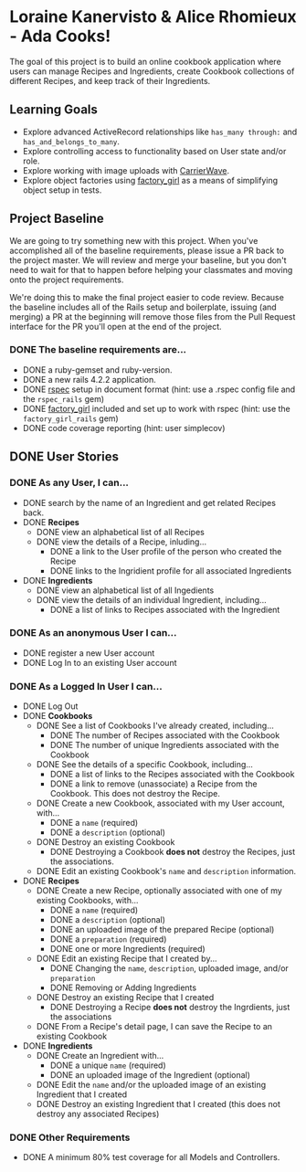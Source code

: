 # Loraine Kanervisto & Alice Rhomieux - Ada Cooks!
The goal of this project is to build an online cookbook application where users can manage Recipes and Ingredients, create Cookbook collections of different Recipes, and keep track of their Ingredients.

## Learning Goals
- Explore advanced ActiveRecord relationships like `has_many through:` and `has_and_belongs_to_many`.
- Explore controlling access to functionality based on User state and/or role.
- Explore working with image uploads with [CarrierWave](https://github.com/carrierwaveuploader/carrierwave).
- Explore object factories using [factory_girl](https://github.com/thoughtbot/factory_girl_rails) as a means of simplifying object setup in tests.

## Project Baseline
We are going to try something new with this project. When you've accomplished all of the baseline requirements, please issue a PR back to the project master. We will review and merge your baseline, but you don't need to wait for that to happen before helping your classmates and moving onto the project requirements.

We're doing this to make the final project easier to code review. Because the baseline includes all of the Rails setup and boilerplate, issuing (and merging) a PR at the beginning will remove those files from the Pull Request interface for the PR you'll open at the end of the project.

### DONE The baseline requirements are...
- DONE a ruby-gemset and ruby-version.
- DONE a new rails 4.2.2 application.
- DONE [rspec](https://github.com/rspec/rspec-rails) setup in document format (hint: use a .rspec config file and the `rspec_rails` gem)
- DONE [factory_girl](https://github.com/thoughtbot/factory_girl_rails) included and set up to work with rspec (hint: use the `factory_girl_rails` gem)
- DONE code coverage reporting (hint: user simplecov)

## DONE User Stories

### DONE As any User, I can...
- DONE search by the name of an Ingredient and get related Recipes back.
- DONE __Recipes__
  - DONE view an alphabetical list of all Recipes
  - DONE view the details of a Recipe, inluding...
    - DONE a link to the User profile of the person who created the Recipe
    - DONE links to the Ingridient profile for all associated Ingredients
- DONE __Ingredients__
  - DONE view an alphabetical list of all Ingedients
  - DONE view the details of an individual Ingredient, including...
    - DONE a list of links to Recipes associated with the Ingredient
    
### DONE As an anonymous User I can...
- DONE register a new User account
- DONE Log In to an existing User account

### DONE As a Logged In User I can...
- DONE Log Out
- DONE __Cookbooks__
  - DONE See a list of Cookbooks I've already created, including...
    - DONE The number of Recipes associated with the Cookbook
    - DONE The number of unique Ingredients associated with the Cookbook
  - DONE See the details of a specific Cookbook, including...
    - DONE a list of links to the Recipes associated with the Cookbook
    - DONE a link to remove (unassociate) a Recipe from the Cookbook. This does not destroy the Recipe.
  - DONE Create a new Cookbook, associated with my User account, with...
    - DONE a `name` (required)
    - DONE a `description` (optional)
  - DONE Destroy an existing Cookbook
    - DONE Destroying a Cookbook __does not__ destroy the Recipes, just the associations.
  - DONE Edit an existing Cookbook's `name` and `description` information.
- DONE __Recipes__
  - DONE Create a new Recipe, optionally associated with one of my existing Cookbooks, with...
    - DONE a `name` (required)
    - DONE a `description` (optional)
    - DONE an uploaded image of the prepared Recipe (optional)
    - DONE a `preparation` (required)
    - DONE one or more Ingredients (required)
  - DONE Edit an existing Recipe that I created by...
    - DONE Changing the `name`, `description`, uploaded image, and/or `preparation`
    - DONE Removing or Adding Ingredients
  - DONE Destroy an existing Recipe that I created
    - DONE Destroying a Recipe __does not__ destroy the Ingrdients, just the associations
  - DONE From a Recipe's detail page, I can save the Recipe to an existing Cookbook
- DONE __Ingredients__
  - DONE Create an Ingredient with...
    - DONE a unique `name` (required)
    - DONE an uploaded image of the Ingredient (optional)
  - DONE Edit the `name` and/or the uploaded image of an existing Ingredient that I created
  - DONE Destroy an existing Ingredient that I created (this does not destroy any associated Recipes)

### DONE Other Requirements
- DONE A minimum 80% test coverage for all Models and Controllers.